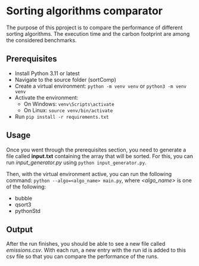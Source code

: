 # Sorting algorithms comparator

The purpose of this pproject is to compare the performance of different sorting algorithms.
The execution time and the carbon footprint are among the considered benchmarks.

## Prerequisites

- Install Python 3.11 or latest
- Navigate to the source folder (sortComp)
- Create a virtual environment: `python -m venv venv` or `python3 -m venv venv`
- Activate the environment:
  - On Windows: `venv\Scripts\activate`
  - On Linux: `source venv/bin/activate`
- Run `pip install -r requirements.txt`

## Usage

Once you went through the prerequisites section, you need to generate a file called __input.txt__ containing the array that will
be sorted. For this, you can run _input_generator.py_ using `python input_generator.py`.

Then, with the virtual environment active, you can run the following command:
`python --algo=<algo_name> main.py`, where _<algo_name>_ is one of the following:
- bubble
- qsort3
- pythonStd

## Output

After the run finishes, you should be able to see a new file called _emissions.csv_. With each run, a new entry with the run id is added to this csv file
so that you can compare the performance of the runs.
